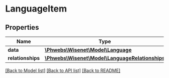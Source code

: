 # LanguageItem

## Properties
Name | Type | Description | Notes
------------ | ------------- | ------------- | -------------
**data** | [**\Phwebs\Wisenet\Model\Language**](Language.md) |  | [optional] 
**relationships** | [**\Phwebs\Wisenet\Model\LanguageRelationships**](LanguageRelationships.md) |  | [optional] 

[[Back to Model list]](../../README.md#documentation-for-models) [[Back to API list]](../../README.md#documentation-for-api-endpoints) [[Back to README]](../../README.md)

